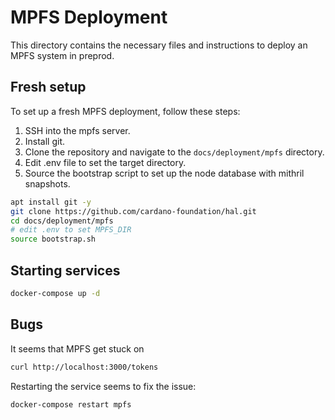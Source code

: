# MPFS Deployment

This directory contains the necessary files and instructions to deploy an MPFS system in preprod.

## Fresh setup

To set up a fresh MPFS deployment, follow these steps:
1. SSH into the mpfs server.
2. Install git.
3. Clone the repository and navigate to the `docs/deployment/mpfs` directory.
4. Edit .env file to set the target directory.
5. Source the bootstrap script to set up the node database with mithril snapshots.

```bash
apt install git -y
git clone https://github.com/cardano-foundation/hal.git
cd docs/deployment/mpfs
# edit .env to set MPFS_DIR
source bootstrap.sh
```

## Starting services

```bash
docker-compose up -d
```

## Bugs

It seems that MPFS get stuck on

```bash
curl http://localhost:3000/tokens
```

Restarting the service seems to fix the issue:

```bash
docker-compose restart mpfs
```